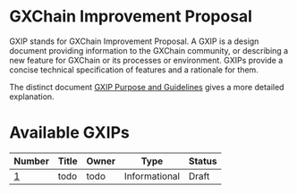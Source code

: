 # GXChain Improvement Proposal

GXIP stands for GXChain Improvement Proposal. A GXIP is a design document
providing information to the GXChain community, or describing a new feature for
GXChain or its processes or environment. GXIPs provide a concise
technical specification of features and a rationale for them.

The distinct document [GXIP Purpose and Guidelines](gxip-0001/README.md) gives a more
detailed explanation.

# Available GXIPs

Number             | Title                                                    | Owner             | Type           | Status
-------------------|----------------------------------------------------------|-------------------|----------------|--------
[1](gxip-0001.md)  | todo                              | todo      | Informational  | Draft
